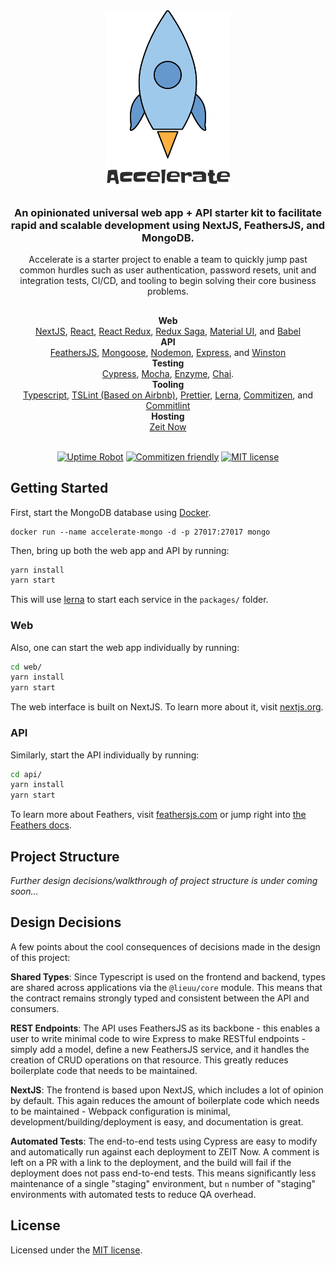 <div align="center">
  <img src="packages/web/public/accelerate-starter.png" width="200" title="Accelerate Starter">
  <h3>
    An opinionated universal web app + API starter kit to facilitate rapid and scalable development using NextJS, FeathersJS, and MongoDB.
  </h3>
  <div>
    Accelerate is a starter project to enable a team to quickly jump past common hurdles such as user authentication, password resets, unit and integration tests, CI/CD, and tooling to begin solving their core business problems.
  </div>
  <h2></h2>
  <div>
    <strong>Web</strong>
    <br />
    <a href="https://nextjs.org/">NextJS</a>,
    <a href="https://reactjs.org/">React</a>,
    <a href="https://react-redux.js.org/">React Redux</a>,
    <a href="https://redux-saga.js.org/">Redux Saga</a>,
    <a href="https://material-ui.com/">Material UI</a>, and
    <a href="https://babeljs.io/">Babel</a>
    <br />
    <strong>API</strong>
    <br />
    <a href="https://feathersjs.com/">FeathersJS</a>,
    <a href="https://mongoosejs.com/">Mongoose</a>,
    <a href="https://nodemon.io/">Nodemon</a>,
    <a href="https://expressjs.com/">Express</a>, and
    <a href="https://github.com/winstonjs/winston">Winston</a>
    <br />
    <strong>Testing</strong>
    <br />
    <a href="https://www.cypress.io/">Cypress</a>,
    <a href="https://mochajs.org/">Mocha</a>,
    <a href="https://airbnb.io/enzyme/">Enzyme</a>,
    <a href="https://www.chaijs.com/">Chai</a>.
    <br />
    <strong>Tooling</strong>
    <br />
    <a href="https://www.typescriptlang.org/">Typescript</a>,
    <a href="https://palantir.github.io/tslint/">TSLint (Based on Airbnb)</a>,
    <a href="https://prettier.io/">Prettier</a>,
    <a href="https://lernajs.io/">Lerna</a>,
    <a href="https://github.com/commitizen/cz-cli">Commitizen</a>, and
    <a href="https://github.com/conventional-changelog/commitlint">Commitlint</a>
    <br />
    <strong>Hosting</strong>
    <br />
    <a href="https://zeit.co/docs">Zeit Now</a>
  </div>

  <br />

[![Uptime Robot](https://img.shields.io/uptimerobot/ratio/m782175114-036d055bce99279de3d423f5.svg)](https://stats.uptimerobot.com/49G0WUOLW)
[![Commitizen friendly](https://img.shields.io/badge/commitizen-friendly-brightgreen.svg)](http://commitizen.github.io/cz-cli/)
[![MIT license](https://img.shields.io/badge/license-MIT-brightgreen.svg)](https://lbesson.mit-license.org/)

</div>

## Getting Started

First, start the MongoDB database using [Docker](https://www.docker.com/).

```
docker run --name accelerate-mongo -d -p 27017:27017 mongo
```

Then, bring up both the web app and API by running:

```bash
yarn install
yarn start
```

This will use [lerna](https://github.com/lerna/lerna) to start each service in the `packages/` folder.

### Web

Also, one can start the web app individually by running:

```bash
cd web/
yarn install
yarn start
```

The web interface is built on NextJS. To learn more about it, visit [nextjs.org](https://nextjs.org/).

### API

Similarly, start the API individually by running:

```bash
cd api/
yarn install
yarn start
```

To learn more about Feathers, visit [feathersjs.com](http://feathersjs.com) or jump right into [the Feathers docs](http://docs.feathersjs.com).

## Project Structure

_Further design decisions/walkthrough of project structure is under coming soon..._

## Design Decisions

A few points about the cool consequences of decisions made in the design of this project:

**Shared Types**: Since Typescript is used on the frontend and backend, types are shared across applications via the `@lieuu/core` module. This means that the contract remains strongly typed and consistent between the API and consumers.

**REST Endpoints**: The API uses FeathersJS as its backbone - this enables a user to write minimal code to wire Express to make RESTful endpoints - simply add a model, define a new FeathersJS service, and it handles the creation of CRUD operations on that resource. This greatly reduces boilerplate code that needs to be maintained.

**NextJS**: The frontend is based upon NextJS, which includes a lot of opinion by default. This again reduces the amount of boilerplate code which needs to be maintained - Webpack configuration is minimal, development/building/deployment is easy, and documentation is great.

**Automated Tests**: The end-to-end tests using Cypress are easy to modify and automatically run against each deployment to ZEIT Now. A comment is left on a PR with a link to the deployment, and the build will fail if the deployment does not pass end-to-end tests. This means significantly less maintenance of a single "staging" environment, but `n` number of "staging" environments with automated tests to reduce QA overhead.

## License

Licensed under the [MIT license](LICENSE).
